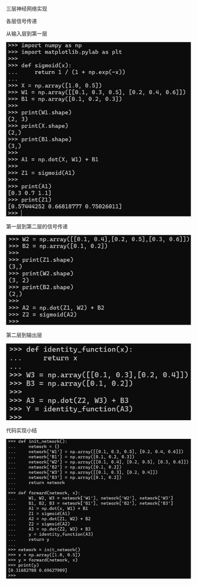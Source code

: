 三层神经网络实现

各层信号传递

从输入层到第一层

![image-20250917205447387](3_三层神经网络实现.assets/image-20250917205447387.png)

第一层到第二层的信号传递

![![image-20250917210855239](2_多维数组.assets/image-20250917210855239.png)](3_三层神经网络实现.assets/image-20250917210855239.png)

第二层到输出层

![image-20250917212820436](3_三层神经网络实现.assets/image-20250917212820436.png)

代码实现小结

![image-20250917212417267](3_三层神经网络实现.assets/image-20250917212417267.png)